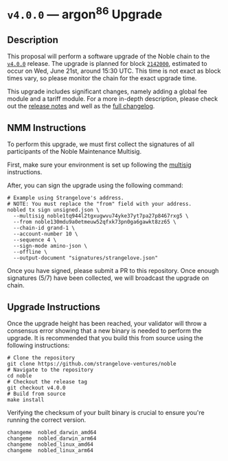 # `v4.0.0` — argon<sup>86</sup> Upgrade

## Description

This proposal will perform a software upgrade of the Noble chain to the [`v4.0.0`](https://github.com/strangelove-ventures/noble/releases/tag/v4.0.0) release. The upgrade is planned for block [`2142000`](https://testnet.mintscan.io/noble-testnet/blocks/2142000), estimated to occur on Wed, June 21st, around 15:30 UTC. This time is not exact as block times vary, so please monitor the chain for the exact upgrade time.

This upgrade includes significant changes, namely adding a global fee module and a tariff module. For a more in-depth description, please check out the [release notes](https://github.com/strangelove-ventures/noble/releases/tag/v4.0.0) and well as the [full changelog](https://github.com/strangelove-ventures/noble/compare/v2.0.0...v4.0.0).

## NMM Instructions

To perform this upgrade, we must first collect the signatures of all participants of the Noble Maintenance Multisig.

First, make sure your environment is set up following the [multisig](https://github.com/strangelove-ventures/noble-networks/tree/main/mainnet/grand-1/multi-sig) instructions.

After, you can sign the upgrade using the following command:

```shell
# Example using Strangelove's address.
# NOTE: You must replace the "from" field with your address.
nobled tx sign unsigned.json \
  --multisig noble1tq944l2tgxugwvu74yke37yt7pa27p8467rxg5 \
  --from noble130mdu9a0etmeuw52qfxk73pn0ga6gawkt8zz65 \
  --chain-id grand-1 \
  --account-number 10 \
  --sequence 4 \
  --sign-mode amino-json \
  --offline \
  --output-document "signatures/strangelove.json"
```

Once you have signed, please submit a PR to this repository. Once enough signatures (5/7) have been collected, we will broadcast the upgrade on chain.

## Upgrade Instructions

Once the upgrade height has been reached, your validator will throw a consensus error showing that a new binary is needed to perform the upgrade. It is recommended that you build this from source using the following instructions:

```shell
# Clone the repository
git clone https://github.com/strangelove-ventures/noble
# Navigate to the repository
cd noble
# Checkout the release tag
git checkout v4.0.0
# Build from source
make install
```

Verifying the checksum of your built binary is crucial to ensure you're running the correct version.

```shell
changeme  nobled_darwin_amd64
changeme  nobled_darwin_arm64
changeme  nobled_linux_amd64
changeme  nobled_linux_arm64
```
